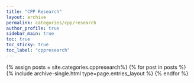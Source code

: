 ```yaml
---
title: "CPP Research"
layout: archive
permalink: categories/cpp/research
author_profile: true
sidebar_main: true
toc: true
toc_sticky: true
toc_label: "cppresearch"
---
```


{% assign posts = site.categories.cppresearch%}
{% for post in posts %}
  {% include archive-single.html type=page.entries_layout %}
{% endfor %}